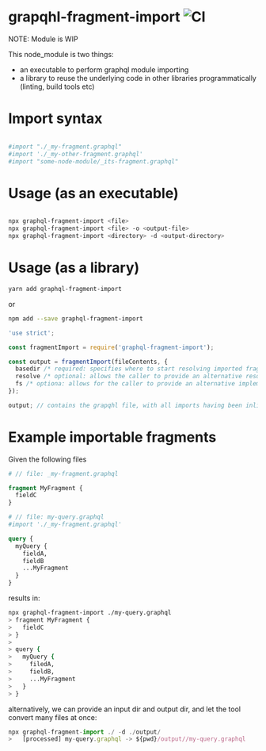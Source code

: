# grapqhl-fragment-import ![CI](https://github.com/stefanpenner/grapqhl-fragment-import/workflows/CI/badge.svg)

NOTE: Module is WIP

This node_module is two things:

* an executable to perform graphql module importing
* a library to reuse the underlying code in other libraries programmatically (linting, build tools etc)


# Import syntax


```graphql

#import "./_my-fragment.graphql"
#import './_my-other-fragment.graphql'
#import "some-node-module/_its-fragment.graphql"
```


# Usage (as an executable)
```sh

npx graphql-fragment-import <file>
npx graphql-fragment-import <file> -o <output-file>
npx graphql-fragment-import <directory> -d <output-directory>
```

# Usage (as a library)


```sh
yarn add graphql-fragment-import
```

or

```sh
npm add --save graphql-fragment-import
```

```js
'use strict';

const fragmentImport = require('graphql-fragment-import');

const output = fragmentImport(fileContents, {
  basedir /* required: specifies where to start resolving imported fragments from */,
  resolve /* optional: allows the caller to provide an alternative resolution algorithm */,
  fs /* optiona: allows for the caller to provide an alternative implementation of node's fs module */
});

output; // contains the grapqhl file, with all imports having been inlined
```

# Example importable fragments

Given the following files

```graphql
# // file: _my-fragment.graphql

fragment MyFragment {
  fieldC
}
```

```graphql
# // file: my-query.graphql
#import './_my-fragment.graphql'

query {
  myQuery {
    fieldA,
    fieldB
    ...MyFragment
  }
}
```

results in:

```sh
npx graphql-fragment-import ./my-query.graphql
> fragment MyFragment {
>   fieldC
> }
>
> query {
>   myQuery {
>     filedA,
>     fieldB,
>     ...MyFragment
>   }
> }
```
alternatively, we can provide an input dir and output dir, and let the tool convert many files at once:

```js
npx graphql-fragment-import ./ -d ./output/
>   [processed] my-query.graphql -> ${pwd}/output//my-query.graphql
```
